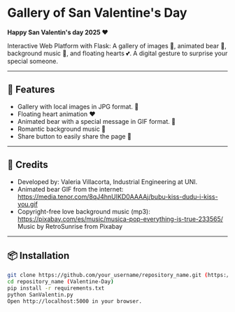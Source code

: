 # Gallery of San Valentine's Day
**Happy San Valentin's day 2025 ❤️**

Interactive Web Platform with Flask: A gallery of images 📸, animated bear 🧸, background music 🎵, and floating hearts 💕. A digital gesture to surprise your special someone.

---

## 🚀 Features
- Gallery with local images in JPG format. 📸
- Floating heart animation ❤️
- Animated bear with a special message in GIF format. 🧸
- Romantic background music 🎵
- Share button to easily share the page 🔗

---

## 💌 Credits
- Developed by: Valeria Villacorta, Industrial Engineering at UNI.
- Animated bear GIF from the internet: https://media.tenor.com/8qJ4hnUIKD0AAAAj/bubu-kiss-dudu-i-kiss-you.gif
- Copyright-free love background music (mp3): https://pixabay.com/es/music/musica-pop-everything-is-true-233565/ Music by RetroSunrise from Pixabay
---

## 📦 Installation
```bash
git clone https://github.com/your_username/repository_name.git (https://github.com/vale34villa1/Valentine-Day.git)
cd repository_name (Valentine-Day)
pip install -r requirements.txt
python SanValentin.py
Open http://localhost:5000 in your browser.
